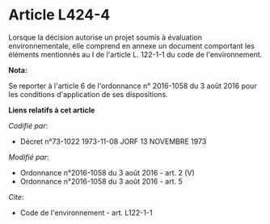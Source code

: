 # Article L424-4

Lorsque la décision autorise un projet soumis à évaluation environnementale, elle comprend en annexe un document comportant
les éléments mentionnés au I de l'article L. 122-1-1 du code de l'environnement.

**Nota:**

Se reporter à l'article 6 de l'ordonnance n° 2016-1058 du 3 août 2016 pour les conditions d'application de ses dispositions.

**Liens relatifs à cet article**

_Codifié par_:

  - Décret n°73-1022 1973-11-08 JORF 13 NOVEMBRE 1973

_Modifié par_:

  - Ordonnance n°2016-1058 du 3 août 2016 - art. 2 (V)
  - Ordonnance n°2016-1058 du 3 août 2016 - art. 5

_Cite_:

  - Code de l'environnement - art. L122-1-1
